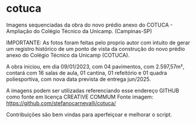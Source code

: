 # cotuca
Imagens sequenciadas da obra do novo prédio anexo do COTUCA - Ampliação do Colégio Técnico da Unicamp. (Campinas-SP)

IMPORTANTE: As fotos foram feitas pelo proprio autor com intuito de gerar um registro histórico de um ponto de vista da construção do novo prédio anexo do Colégio Técnico da Unicamp (COTUCA).

A obra iniciou, em dia 09/01/2023, com 04 pavimentos, com 2.597,57m², contará com 16 salas de aula, 01 cantina, 01 refeitório e 01 quadra poliesportiva, com nova data prevista de entrega jun/2025.

A imagens podem ser utilizadas referenciando esse endereço GITHUB como fonte em licença CREATIVE COMMUM
Fonte imagem: https://github.com/stefanocarnevalli/cotuca/


Contribuições são bem vindas para aperfeiçoar e melhorar o script.
